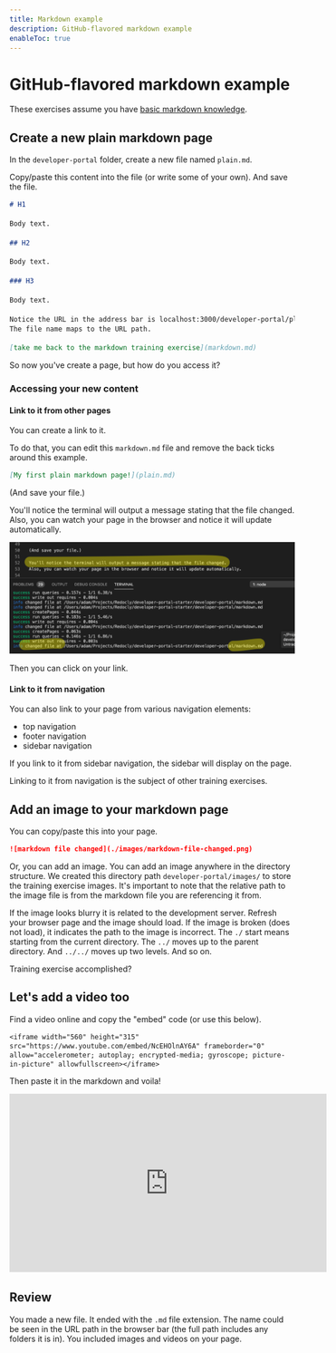 ```yaml
---
title: Markdown example
description: GitHub-flavored markdown example
enableToc: true
---
```

# GitHub-flavored markdown example

These exercises assume you have [basic markdown knowledge](https://docs.redoc.ly/developer-portal/markdown/).

## Create a new plain markdown page

In the `developer-portal` folder, create a new file named `plain.md`.

Copy/paste this content into the file (or write some of your own). And save the file.

```markdown
# H1

Body text.

## H2

Body text.

### H3

Body text.

Notice the URL in the address bar is localhost:3000/developer-portal/plain.
The file name maps to the URL path.

[take me back to the markdown training exercise](markdown.md)
```

So now you've create a page, but how do you access it?

### Accessing your new content

#### Link to it from other pages

You can create a link to it.

To do that, you can edit this `markdown.md` file and remove the back ticks around this example.

```markdown
[My first plain markdown page!](plain.md)
```

(And save your file.)

You'll notice the terminal will output a message stating that the file changed.
Also, you can watch your page in the browser and notice it will update automatically.

![markdown file changed](./images/markdown-file-changed.png)

Then you can click on your link.

#### Link to it from navigation

You can also link to your page from various navigation elements:
- top navigation
- footer navigation
- sidebar navigation

If you link to it from sidebar navigation, the sidebar will display on the page.

Linking to it from navigation is the subject of other training exercises.

## Add an image to your markdown page

You can copy/paste this into your page.
```markdown
![markdown file changed](./images/markdown-file-changed.png)
```

Or, you can add an image.
You can add an image anywhere in the directory structure.
We created this directory path `developer-portal/images/` to store the training exercise images.
It's important to note that the relative path to the image file is from the markdown file you are referencing it from.

If the image looks blurry it is related to the development server.
Refresh your browser page and the image should load.
If the image is broken (does not load), it indicates the path to the image is incorrect.
The `./` start means starting from the current directory.
The `../` moves up to the parent directory.
And `../../` moves up two levels.
And so on.


Training exercise accomplished?

## Let's add a video too

Find a video online and copy the "embed" code (or use this below).
```
<iframe width="560" height="315" src="https://www.youtube.com/embed/NcEHOlnAY6A" frameborder="0" allow="accelerometer; autoplay; encrypted-media; gyroscope; picture-in-picture" allowfullscreen></iframe>
```

Then paste it in the markdown and voila!

<iframe width="560" height="315" src="https://www.youtube.com/embed/NcEHOlnAY6A" frameborder="0" allow="accelerometer; autoplay; encrypted-media; gyroscope; picture-in-picture" allowfullscreen></iframe>

## Review

You made a new file.
It ended with the `.md` file extension.
The name could be seen in the URL path in the browser bar (the full path includes any folders it is in).
You included images and videos on your page.
